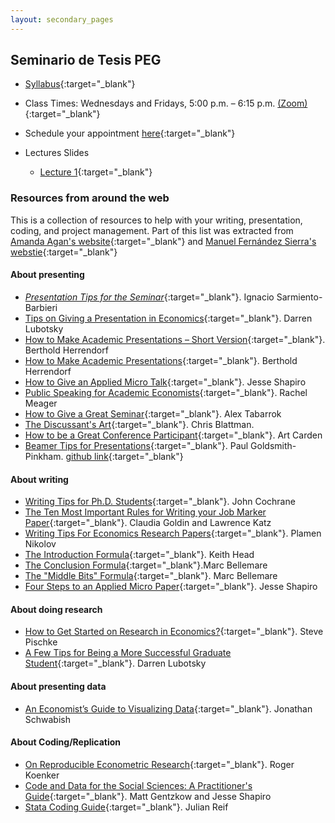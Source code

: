 ```yaml
---
layout: secondary_pages
---
```


## Seminario de Tesis PEG


- [Syllabus](seminar/Syllabus_Seminario.pdf){:target="_blank"}
- Class Times: Wednesdays and Fridays, 5:00 p.m. – 6:15 p.m. [(Zoom)](https://uniandes-edu-co.zoom.us/j/87832981340){:target="_blank"}
- Schedule your appointment [here](https://calendly.com/i-sarmiento/horarios-atencion-estudiantes){:target="_blank"}
	

- Lectures Slides
	- [Lecture 1](seminar/Lecture1.pdf){:target="_blank"}
 
### Resources from around the web

This is a collection of resources to help with your writing, presentation, coding, and project management. Part of this list was extracted from [Amanda Agan's website](https://sites.google.com/site/amandayagan/writingadvice){:target="_blank"} and [Manuel Fernández Sierra's webstie](https://sites.google.com/view/manuelfernandezsierra){:target="_blank"}




#### About presenting 

- [*Presentation Tips for the Seminar*](seminar/Tips_Presentation_PEG.pdf){:target="_blank"}. Ignacio Sarmiento-Barbieri
- [Tips on Giving a Presentation in Economics](https://lubotsky.people.uic.edu/uploads/2/3/1/7/23178366/tips_on_giving_a_research_presentation_october_2017.pdf){:target="_blank"}. Darren Lubotsky
- [How to Make Academic Presentations – Short Version](http://www.public.asu.edu/~bherrend/Various/PresentationTipsShort.pdf){:target="_blank"}. Berthold Herrendorf
- [How to Make Academic Presentations](http://www.public.asu.edu/~bherrend/Various/PresentationTips.pdf){:target="_blank"}. Berthold Herrendorf
- [How to Give an Applied Micro Talk](https://faculty.wcas.northwestern.edu/~mdo738/teaching/Shapiro_Presenting.pdf){:target="_blank"}. Jesse Shapiro
- [Public Speaking for Academic Economists](https://www.dropbox.com/s/4h9soo9dpndjtvt/public_speaking_for_academic_economists.pdf?dl=0){:target="_blank"}. Rachel Meager
- [How to Give a Great Seminar](https://mason.gmu.edu/~atabarro/HowToGiveAGreatSeminar.pptx){:target="_blank"}. Alex Tabarrok
- [The Discussant's Art](https://chrisblattman.com/2010/02/22/the-discussants-art/){:target="_blank"}. Chris Blattman.
- [How to be a Great Conference Participant](https://papers.ssrn.com/sol3/papers.cfm?abstract_id=1332144){:target="_blank"}. Art Carden
- [Beamer Tips for Presentations](https://github.com/paulgp/beamer-tips/blob/master/slides.pdf){:target="_blank"}. Paul Goldsmith-Pinkham. [github link](https://github.com/paulgp/beamer-tips){:target="_blank"}


#### About writing

- [Writing Tips for Ph.D. Students](https://static1.squarespace.com/static/5e6033a4ea02d801f37e15bb/t/5eda74919c44fa5f87452697/1591374993570/phd_paper_writing.pdf){:target="_blank"}. John Cochrane 
- [The Ten Most Important Rules for Writing your Job Marker Paper](https://economics.harvard.edu/files/economics/files/tenruleswriting.pdf){:target="_blank"}. Claudia Goldin and Lawrence Katz 
- [Writing Tips For Economics Research Papers](https://www.people.fas.harvard.edu/%7Epnikolov/resources/writingtips.pdf){:target="_blank"}. Plamen Nikolov
- [The Introduction Formula](http://blogs.ubc.ca/khead/research/research-advice/formula){:target="_blank"}. Keith Head
- [The Conclusion Formula](http://marcfbellemare.com/wordpress/12060){:target="_blank"}.Marc Bellemare 
- [The "Middle Bits" Formula](http://marcfbellemare.com/wordpress/12797){:target="_blank"}. Marc Bellemare
- [Four Steps to an Applied Micro Paper](https://www.brown.edu/Research/Shapiro/pdfs/foursteps.pdf){:target="_blank"}. Jesse Shapiro



#### About doing research

- [How to Get Started on Research in Economics?](http://econ.lse.ac.uk/staff/spischke/phds/get_started.pdf){:target="_blank"}. Steve Pischke
- [A Few Tips for Being a More Successful Graduate Student](https://lubotsky.people.uic.edu/uploads/2/3/1/7/23178366/a_few_tips_for_being_a_more_successful_graduate_student_darren_lubotsky_2018.pdf){:target="_blank"}. Darren Lubotsky


#### About presenting data

- [An Economist’s Guide to Visualizing Data](https://pubs.aeaweb.org/doi/pdf/10.1257/jep.28.1.209){:target="_blank"}. Jonathan Schwabish

#### About Coding/Replication

- [On Reproducible Econometric Research](http://www.econ.uiuc.edu/~roger/research/repro/){:target="_blank"}. Roger Koenker
- [Code and Data for the Social Sciences: A Practitioner's Guide](https://www.brown.edu/Research/Shapiro/pdfs/CodeAndData.pdf){:target="_blank"}. Matt Gentzkow and Jesse Shapiro
- [Stata Coding Guide](https://reifjulian.github.io/guide/){:target="_blank"}. Julian Reif
